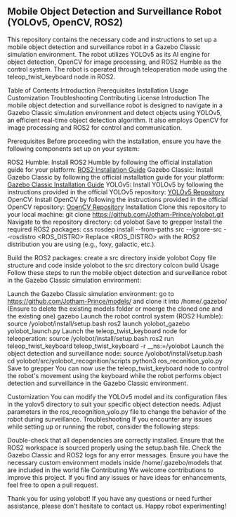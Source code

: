 Mobile Object Detection and Surveillance Robot (YOLOv5, OpenCV, ROS2)
---------------------------------------------------------------------

This repository contains the necessary code and instructions to set up a mobile object detection and surveillance robot in a Gazebo Classic simulation environment. The robot utilizes YOLOv5 as its AI engine for object detection, OpenCV for image processing, and ROS2 Humble as the control system. The robot is operated through teleoperation mode using the teleop_twist_keyboard node in ROS2.

Table of Contents
Introduction
Prerequisites
Installation
Usage
Customization
Troubleshooting
Contributing
License
Introduction
The mobile object detection and surveillance robot is designed to navigate in a Gazebo Classic simulation environment and detect objects using YOLOv5, an efficient real-time object detection algorithm. It also employs OpenCV for image processing and ROS2 for control and communication.

Prerequisites
Before proceeding with the installation, ensure you have the following components set up on your system:

ROS2 Humble: Install ROS2 Humble by following the official installation guide for your platform: [ROS2 Installation Guide](https://docs.ros.org/en/humble/Installation/Ubuntu-Install-Debians.html)
Gazebo Classic: Install Gazebo Classic by following the official installation guide for your platform: [Gazebo Classic Installation Guide](https://classic.gazebosim.org/tutorials?tut=install_ubuntu)
YOLOv5: Install YOLOv5 by following the instructions provided in the official YOLOv5 repository: [YOLOv5 Repository](https://github.com/ultralytics/yolov5)
OpenCV: Install OpenCV by following the instructions provided in the official OpenCV repository: [OpenCV Repository](https://github.com/opencv/opencv)
Installation
Clone this repository to your local machine:
git clone https://github.com/Jotham-Prince/yolobot.git
Navigate to the repository directory:
cd yolobot
Save to grepper
Install the required ROS2 packages:
css
rosdep install --from-paths src --ignore-src --rosdistro <ROS_DISTRO>
Replace <ROS_DISTRO> with the ROS2 distribution you are using (e.g., foxy, galactic, etc.).

Build the ROS2 packages:
create a src directory inside yolobot
Copy file structure and code inside yolobot to the src directory
colcon build
Usage
Follow these steps to run the mobile object detection and surveillance robot in the Gazebo Classic simulation environment:

Launch the Gazebo Classic simulation environment:
go to https://github.com/Jotham-Prince/models/ and clone it into /home/.gazebo/ (Ensure to delete the existing models folder or moerge the cloned one and the existing one)
gazebo
Launch the robot control system (ROS2 Humble):
source /yolobot/install/setup.bash
ros2 launch yolobot_gazebo yolobot_launch.py
Launch the teleop_twist_keyboard node for teleoperation:
source /yolobot/install/setup.bash
ros2 run teleop_twist_keyboard teleop_twist_keyboard -r __ns:=/yolobot
Launch the object detection and surveillance node:
source /yolobot/install/setup.bash
cd yolobot/src/yolobot_recognition/scripts
python3 ros_reconition_yolo.py
Save to grepper
You can now use the teleop_twist_keyboard node to control the robot's movement using the keyboard while the robot performs object detection and surveillance in the Gazebo Classic environment.

Customization
You can modify the YOLOv5 model and its configuration files in the yolov5 directory to suit your specific object detection needs.
Adjust parameters in the ros_recognition_yolo.py file to change the behavior of the robot during surveillance.
Troubleshooting
If you encounter any issues while setting up or running the robot, consider the following steps:

Double-check that all dependencies are correctly installed.
Ensure that the ROS2 workspace is sourced properly using the setup.bash file.
Check the Gazebo Classic and ROS2 logs for any error messages.
Ensure you have the necessary custom environment models inside /home/.gazebo/models that are included in the world file
Contributing
We welcome contributions to improve this project. If you find any issues or have ideas for enhancements, feel free to open a pull request.

Thank you for using yolobot! If you have any questions or need further assistance, please don't hesitate to contact us. Happy robot experimenting!

